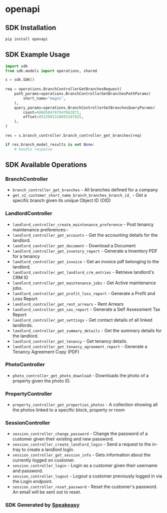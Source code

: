 # openapi

<!-- Start SDK Installation -->
## SDK Installation

```bash
pip install openapi
```
<!-- End SDK Installation -->

## SDK Example Usage
<!-- Start SDK Example Usage -->
```python
import sdk
from sdk.models import operations, shared

s = sdk.SDK()
    
req = operations.BranchControllerGetBranchesRequest(
    path_params=operations.BranchControllerGetBranchesPathParams(
        short_name="magni",
    ),
    query_params=operations.BranchControllerGetBranchesQueryParams(
        count=6068504787947082871,
        offset=8515991310693167825,
    ),
)
    
res = s.branch_controller.branch_controller_get_branches(req)

if res.branch_model_results is not None:
    # handle response
```
<!-- End SDK Example Usage -->

<!-- Start SDK Available Operations -->
## SDK Available Operations

### BranchController

* `branch_controller_get_branches` - All branches defined for a company
* `get_v2_customer_short_name_branch_branches_branch_id_` - Get a specific branch given its unique Object ID (OID)

### LandlordController

* `landlord_controller_create_maintenance_preference` - Post tenancy maintenance preferences:-
* `landlord_controller_get_accounts` - Get the accounting details for the landlord.
* `landlord_controller_get_document` - Download a Document
* `landlord_controller_get_invetory_report` - Generate a Inventory PDF for a tenancy
* `landlord_controller_get_invoice` - Get an invoice pdf belonging to the landlord.
* `landlord_controller_get_landlord_crm_entries` - Retrieve landlord's CRM ID
* `landlord_controller_get_maintenance_jobs` - Get Active maintenance jobs.
* `landlord_controller_get_profit_loss_report` - Generate a Profit and Loss Report
* `landlord_controller_get_rent_arrears` - Rent Arrears
* `landlord_controller_get_sas_report` - Generate a Self Assessment Tax Report
* `landlord_controller_get_settings` - Get contact details of all linked landlords.
* `landlord_controller_get_summary_details` - Get the summary details for the landlord.
* `landlord_controller_get_tenancy` - Get tenancy details.
* `landlord_controller_get_tenancy_agreement_report` - Generate a Tenancy Agreement Copy (PDF)

### PhotoController

* `photo_controller_get_photo_download` - Downloads the photo of a property given the photo ID.

### PropertyController

* `property_controller_get_properties_photos` - A collection showing all the photos linked to a specific block, property or room

### SessionController

* `session_controller_change_password` - Change the password of a customer given their existing and new password.
* `session_controller_create_landlord_login` - Send a request to the in-tray to create a landlord login.
* `session_controller_get_session_info` - Gets information about the currently logged on customer.
* `session_controller_login` - Login as a customer given their username and password.
* `session_controller_logout` - Logout a customer previously logged in via the Login endpoint.
* `session_controller_reset_password` - Reset the customer's password. An email will be sent out to reset.

<!-- End SDK Available Operations -->

### SDK Generated by [Speakeasy](https://docs.speakeasyapi.dev/docs/using-speakeasy/client-sdks)

